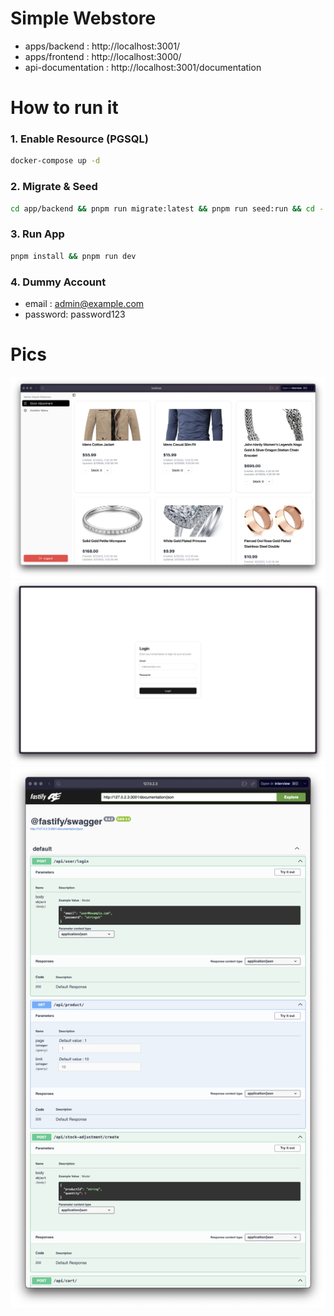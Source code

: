# Simple Webstore

- apps/backend : http://localhost:3001/
- apps/frontend : http://localhost:3000/
- api-documentation : http://localhost:3001/documentation

# How to run it

### 1. Enable Resource (PGSQL)

```sh
docker-compose up -d
```

### 2. Migrate & Seed

```sh
cd app/backend && pnpm run migrate:latest && pnpm run seed:run && cd -
```

### 3. Run App

```sh
pnpm install && pnpm run dev
```

### 4. Dummy Account

- email : admin@example.com
- password: password123

# Pics

![images](.imgs/frontend.png)
![images](.imgs/login.png)
![images](.imgs/swagger.png)
